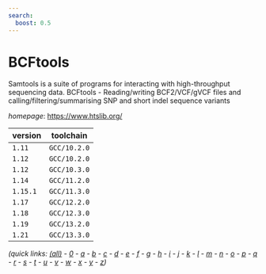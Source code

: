 ```yaml
---
search:
  boost: 0.5
---
```

# BCFtools

Samtools is a suite of programs for interacting with high-throughput sequencing data.  BCFtools - Reading/writing BCF2/VCF/gVCF files and calling/filtering/summarising SNP and short indel sequence  variants

*homepage*: <https://www.htslib.org/>

version | toolchain
--------|----------
``1.11`` | ``GCC/10.2.0``
``1.12`` | ``GCC/10.2.0``
``1.12`` | ``GCC/10.3.0``
``1.14`` | ``GCC/11.2.0``
``1.15.1`` | ``GCC/11.3.0``
``1.17`` | ``GCC/12.2.0``
``1.18`` | ``GCC/12.3.0``
``1.19`` | ``GCC/13.2.0``
``1.21`` | ``GCC/13.3.0``


*(quick links: [(all)](../index.md) - [0](../0/index.md) - [a](../a/index.md) - [b](../b/index.md) - [c](../c/index.md) - [d](../d/index.md) - [e](../e/index.md) - [f](../f/index.md) - [g](../g/index.md) - [h](../h/index.md) - [i](../i/index.md) - [j](../j/index.md) - [k](../k/index.md) - [l](../l/index.md) - [m](../m/index.md) - [n](../n/index.md) - [o](../o/index.md) - [p](../p/index.md) - [q](../q/index.md) - [r](../r/index.md) - [s](../s/index.md) - [t](../t/index.md) - [u](../u/index.md) - [v](../v/index.md) - [w](../w/index.md) - [x](../x/index.md) - [y](../y/index.md) - [z](../z/index.md))*

